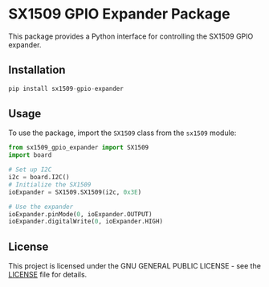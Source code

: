 # SX1509 GPIO Expander Package

This package provides a Python interface for controlling the SX1509 GPIO expander.

## Installation

```python
pip install sx1509-gpio-expander
```

## Usage

To use the package, import the `SX1509` class from the `sx1509` module:

```python
from sx1509_gpio_expander import SX1509
import board

# Set up I2C
i2c = board.I2C() 
# Initialize the SX1509
ioExpander = SX1509.SX1509(i2c, 0x3E)

# Use the expander
ioExpander.pinMode(0, ioExpander.OUTPUT)
ioExpander.digitalWrite(0, ioExpander.HIGH)
```

## License

This project is licensed under the GNU GENERAL PUBLIC LICENSE - see the [LICENSE](LICENSE) file for details.
